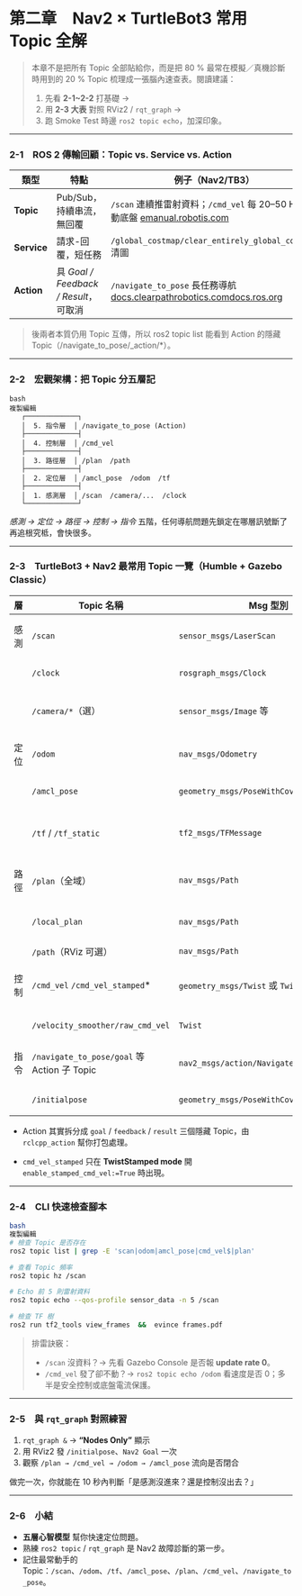 # 第二章　Nav2 × TurtleBot3 常用 Topic 全解

> 本章不是把所有 Topic 全部貼給你，而是把 80 % 最常在模擬／真機診斷時用到的 20 % Topic 梳理成一張腦內速查表。閱讀建議：
> 
> 1. 先看 **2-1~2-2** 打基礎 →
> 2. 用 **2-3 大表** 對照 RViz2 / `rqt_graph` →
> 3. 跑 Smoke Test 時邊 `ros2 topic echo`，加深印象。

---

### 2-1　ROS 2 傳輸回顧：Topic vs. Service vs. Action

| 類型 | 特點 | 例子（Nav2/TB3） |
| --- | --- | --- |
| **Topic** | Pub/Sub，持續串流，無回覆 | `/scan` 連續推雷射資料；`/cmd_vel` 每 20–50 Hz 驅動底盤 [emanual.robotis.com](https://emanual.robotis.com/docs/en/platform/turtlebot3/basic_operation/?utm_source=chatgpt.com) |
| **Service** | 請求-回覆，短任務 | `/global_costmap/clear_entirely_global_costmap` 清圖 |
| **Action** | 具 *Goal / Feedback / Result*，可取消 | `/navigate_to_pose` 長任務導航 [docs.clearpathrobotics.com](https://docs.clearpathrobotics.com/docs/ros/tutorials/navigation_demos/actions/?utm_source=chatgpt.com)[docs.ros.org](https://docs.ros.org/en/foxy/Tutorials/Beginner-CLI-Tools/Understanding-ROS2-Actions/Understanding-ROS2-Actions.html?utm_source=chatgpt.com) |

> 後兩者本質仍用 Topic 互傳，所以 ros2 topic list 能看到 Action 的隱藏 Topic（/navigate_to_pose/_action/*）。
> 

---

### 2-2　宏觀架構：把 Topic 分五層記

```
bash
複製編輯
   ┌─────────────┐
   │  5. 指令層  │ /navigate_to_pose (Action)
   ├─────────────┤
   │  4. 控制層  │ /cmd_vel
   ├─────────────┤
   │  3. 路徑層  │ /plan  /path
   ├─────────────┤
   │  2. 定位層  │ /amcl_pose  /odom  /tf
   ├─────────────┤
   │  1. 感測層  │ /scan  /camera/...  /clock
   └─────────────┘

```

*感測 → 定位 → 路徑 → 控制 → 指令* 五階，任何導航問題先鎖定在哪層訊號斷了再追根究柢，會快很多。

---

### 2-3　TurtleBot3 + Nav2 最常用 Topic 一覽（Humble + Gazebo Classic）

| 層 | Topic 名稱 | Msg 型別 | 主要 **Publisher** | 主要 **Subscriber** | 用途 / 關鍵細節 |
| --- | --- | --- | --- | --- | --- |
| 感測 | `/scan` | `sensor_msgs/LaserScan` | `gazebo_ros_laser` Plugin | `nav2_costmap_2d`, SLAM, RViz2 | 2D 雷射；頻率 10 Hz，雷射 FoV 決定 costmap 靈敏度。 |
|  | `/clock` | `rosgraph_msgs/Clock` | Gazebo | 全系統（`use_sim_time`） | 模擬時用；若時間不同步，AMCL 會飄。 |
|  | `/camera/*`（選） | `sensor_msgs/Image` 等 | 相機 Plugin | SLAM / VSLAM | TB3 Gazebo 預設無，需手動載入相機。 |
| 定位 | `/odom` | `nav_msgs/Odometry` | Diff-drive Controller | `ekf_node`、Nav2 | 輪速里程計；Gazebo 模擬誤差低，真機有漂移。 |
|  | `/amcl_pose` | `geometry_msgs/PoseWithCovarianceStamped` | AMCL | RViz2、/tf | 地圖座標下之機器人估計。 |
|  | `/tf` / `/tf_static` | `tf2_msgs/TFMessage` | `robot_state_publisher`, 各演算法 | 全系統 | 框架骨幹；`ros2 run tf2_tools view_frames` 可視化。 |
| 路徑 | `/plan`（全域） | `nav_msgs/Path` | Global Planner | Nav2 BT Navigator | A* / SmacPlanner 輸出，地圖座標系。 [docs.ros.org](https://docs.ros.org/en/noetic/api/nav_msgs/html/msg/Path.html?utm_source=chatgpt.com) |
|  | `/local_plan` | `nav_msgs/Path` | Controller Server | Nav2 BT Navigator | Dynamic motion primitive；資料點稀疏更平滑。 |
|  | `/path`（RViz 可選） | `nav_msgs/Path` | Planner / Controller | RViz2 | RViz2 overlay。 |
| 控制 | `/cmd_vel` `/cmd_vel_stamped`* | `geometry_msgs/Twist` 或 `TwistStamped` | Nav2 Controller | Diff-drive Controller / Base | Humble 預設 `Twist`，Jazzy 之後改用 `TwistStamped` [emanual.robotis.com](https://emanual.robotis.com/docs/en/platform/turtlebot3/navigation/?utm_source=chatgpt.com) |
|  | `/velocity_smoother/raw_cmd_vel` | `Twist` | Controller | Velocity Smoother | 可選配 node，過濾急加速度。 |
| 指令 | `/navigate_to_pose/goal` 等 Action 子 Topic | `nav2_msgs/action/NavigateToPose`* | RViz2 “Nav2 Goal” | BT Navigator | 長任務；`ros2 action send_goal` CLI 範例見附錄。 |
|  | `/initialpose` | `geometry_msgs/PoseWithCovarianceStamped` | RViz2 “2D Pose Estimate” | AMCL | 在 RViz 點一下即可發送。 |
- Action 其實拆分成 `goal` / `feedback` / `result` 三個隱藏 Topic，由 `rclcpp_action` 幫你打包處理。

* `cmd_vel_stamped` 只在 **TwistStamped mode** 開 `enable_stamped_cmd_vel:=True` 時出現。

---

### 2-4　CLI 快速檢查腳本

```bash
bash
複製編輯
# 檢查 Topic 是否存在
ros2 topic list | grep -E 'scan|odom|amcl_pose|cmd_vel$|plan'

# 查看 Topic 頻率
ros2 topic hz /scan

# Echo 前 5 則雷射資料
ros2 topic echo --qos-profile sensor_data -n 5 /scan

# 檢查 TF 樹
ros2 run tf2_tools view_frames  &&  evince frames.pdf

```

> 排雷訣竅：
> 
> - `/scan` 沒資料？→ 先看 Gazebo Console 是否報 **update rate 0**。
> - `/cmd_vel` 發了卻不動？→ `ros2 topic echo /odom` 看速度是否 0；多半是安全控制或底盤電流保護。

---

### 2-5　與 `rqt_graph` 對照練習

1. `rqt_graph &` → **“Nodes Only”** 顯示
2. 用 RViz2 發 `/initialpose`、`Nav2 Goal` 一次
3. 觀察 `/plan → /cmd_vel → /odom → /amcl_pose` 流向是否閉合

做完一次，你就能在 10 秒內判斷「是感測沒進來？還是控制沒出去？」

---

### 2-6　小結

- **五層心智模型** 幫你快速定位問題。
- 熟練 `ros2 topic` / `rqt_graph` 是 Nav2 故障診斷的第一步。
- 記住最常動手的 Topic：`/scan`、`/odom`、`/tf`、`/amcl_pose`、`/plan`、`/cmd_vel`、`/navigate_to_pose`。